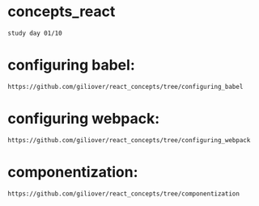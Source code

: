# concepts_react
    study day 01/10

# configuring babel:
    https://github.com/giliover/react_concepts/tree/configuring_babel

# configuring webpack:
    https://github.com/giliover/react_concepts/tree/configuring_webpack

# componentization:
    https://github.com/giliover/react_concepts/tree/componentization

